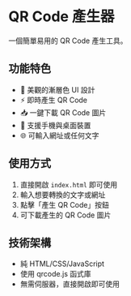 # QR Code 產生器

一個簡單易用的 QR Code 產生工具。

## 功能特色

- 🎨 美觀的漸層色 UI 設計
- ⚡ 即時產生 QR Code
- 📥 一鍵下載 QR Code 圖片
- 📱 支援手機與桌面裝置
- 🌐 可輸入網址或任何文字

## 使用方式

1. 直接開啟 `index.html` 即可使用
2. 輸入想要轉換的文字或網址
3. 點擊「產生 QR Code」按鈕
4. 可下載產生的 QR Code 圖片

## 技術架構

- 純 HTML/CSS/JavaScript
- 使用 qrcode.js 函式庫
- 無需伺服器，直接開啟即可使用
